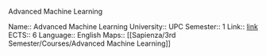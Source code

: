 Advanced Machine Learning

Name:: Advanced Machine Learning
University:: UPC
Semester:: 1
Link:: [link](https://www.fib.upc.edu/en/studies/masters/master-data-science/curriculum/syllabus/AML-MDS)
ECTS:: 6
Language:: English
Maps:: [[Sapienza/3rd Semester/Courses/Advanced Machine Learning]]